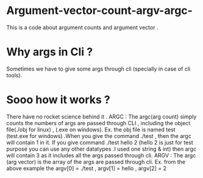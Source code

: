 # Argument-vector-count-argv-argc-
This is a code about argument counts and argument vector . 

# Why args in Cli ?
Sometimes we have to give some args through cli (specially in case of cli tools). 

# Sooo how it works ?
There have no rocket science behind it . 
ARGC : The argc(arg count) simply counts the numbers of args are passed through CLI , including the 
object file(./obj for linux) , (.exe on windows).
 Ex. the obj file is named test (test.exe for windows) .When you give the command ./test , then the argc will contain 1 in it. If you 
 give command ./test hello 2 (hello 2 is just for test purpose you can use any other datatypes .I used one string & int) then argc 
 will contain 3 as it includes all the args passed through cli.
ARGV : The argc (arg vector) is the array of the args are passed through cli. 
Ex. from the above example the argv[0] = ./test , argv[1] = hello , argv[2] = 2
